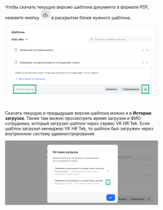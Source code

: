 Чтобы скачать текущую версию шаблона документа в формате PDF, нажмите кнопку ![Icon Button (1).png](./assets/IconButton.png "inline") в раскрытом блоке нужного шаблона.

![7 admin-substitute (6).png](./assets/admin-substitute.png)

<br>

Скачать текущую и предыдущие версии шаблона можно и в **Истории загрузок**. Также там можно просмотреть время загрузки и ФИО сотрудника, который загрузил шаблон через сервис VK HR Tek. Если шаблон загрузил менеджер VK HR Tek, то шаблон был загружен  через внутреннюю систему администрирования. 

![](./assets/admin-substitute1.png)